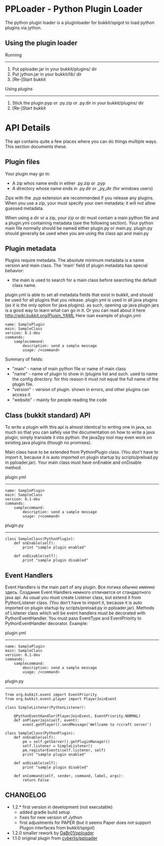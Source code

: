 PPLoader - Python Plugin Loader
====================

The python plugin loader is a pluginloader for bukkit/spigot to load python plugins
via jython.


Using the plugin loader
-----------------------

Running
*******

1. Put pploader.jar in your bukkit/plugins/ dir
2. Put jython.jar in your bukkit/lib/ dir
3. [Re-]Start bukkit

Using plugins
*******

1. Stick the plugin.pyp or .py.zip or .py.dir in your bukkit/plugins/ dir
2. [Re-]Start bukkit

API Details
===========

The api contains quite a few places where you can do things multiple ways. This
section documents these.

Plugin files
------------

Your plugin may go in:

- A zip whos name ends in either .py.zip or .pyp
- A directory whose name ends in .py.dir or \_py_dir (for windows users)

Zips with the .pyp extension are recommended if you release any plugins. When
you use a zip, your must specify your own metadata; it will not allow guessed
metadata.

When using a dir or a zip, your zip or dir must contain a main python file and
a plugin.yml containing metadata (see the following section). Your
python main file normally should be named either plugin.py or main.py.
plugin.py should generally be used when you are using the class api and main.py

Plugin metadata
---------------

Plugins require metadata. The absolute minimum metadata is a name version and main class.
The 'main' field of plugin metadata has special behavior:

- the main is used to search for a main class before searching the default
   class name.

plugin.yml is able to set all metadata fields that exist
in bukkit, and should be used for all plugins that you release. plugin.yml is
used in all java plugins (as it is the only option for java plugins). as such,
opening up java plugin jars is a good way to learn what can go in it.
Or you can read about it here http://wiki.bukkit.org/Plugin_YAML
Here isan example of plugin.yml:

    name: SamplePlugin
    main: SampleClass
    version: 0.1-dev
    commands:
        samplecommand:
            description: send a sample message
            usage: /<command>

Summary of fields:

- "main" - name of main python file or name of main class
- "name" - name of plugin to show in /plugins list and such. used to name the
   config directory. for this reason it must not equal the full name of the
   plugin file.
- "version" - version of plugin. shown in errors, and other plugins can access it
- "website" - mainly for people reading the code

Class (bukkit standard) API
---------------------------

To write a plugin with this api is almost identical to writing one in java, so
much so that you can safely use the documentation on how to write a java
plugin; simply translate it into python. the java2py tool may even work on
existing java plugins (though no promises).

Main class have to be extended from PythonPlugin class. (You don't have to
import it, because it is auto imported on plugin startup by scripts/preload.py
in pploader.jar). Your main class must have onEnable and onDisable method.

plugin.yml
*******

    name: SamplePlugin
    main: SampleClass
    version: 0.1-dev
    commands:
        samplecommand:
            description: send a sample message
            usage: /<command>

plugin.py
*******

    class SampleClass(PythonPlugin):
        def onEnable(self):
            print "sample plugin enabled"

        def onDisable(self):
            print "sample plugin disabled"


Event Handlers
-----------------------------------

Event Handlers is the main part of any plugin. Вся логика
обычно именно здесь. Создание Event Handlers немного отличается от стандартного
java api. As usual you must create Listener class, but extend it from
PythonListener class. (You don't have to import it, because it is auto imported
on plugin startup by scripts/preload.py in pploader.jar). Methods of Listener
class which will be event handlers must be decorated with PythonEventHandler.
You must pass EventType and EventPriority to PythonEventHandler decorator.
Example:

plugin.yml
*******

    name: SamplePlugin
    main: SampleClass
    version: 0.1-dev
    commands:
        samplecommand:
            description: send a sample message
            usage: /<command>

plugin.py
*******

    from org.bukkit.event import EventPriority
    from org.bukkit.event.player import PlayerJoinEvent

    class SimpleListener(PythonListener):

        @PythonEventHandler(PlayerJoinEvent, EventPriority.NORMAL)
        def onPlayerJoin(self, event):
            event.getPlayer().sendMessage('Wellcome to rccraft server')

    class SampleClass(PythonPlugin):
        def onEnable(self):
            pm = self.getServer().getPluginManager()
            self.listener = SimpleListener()
            pm.registerEvents(self.listener, self)
            print "sample plugin enabled"

        def onDisable(self):
            print "sample plugin disabled"

        def onCommand(self, sender, command, label, args):
            return False

CHANGELOG
-----------------------------------

- 1.2.*   first version in development (not executable)
  - added gradle build setup
  - fixes for new version of Jython
  - first adjustments for PAPER (but it seems Paper does not support Plugon interfaces from bukkit/spigot)
- 1.2.0   smaller rework by [DaBr01/pploader](https://github.com/DaBr01/pploader)
- 1.1.0   original plugin from [cyberlis/pploader](https://github.com/cyberlis/pploader)
